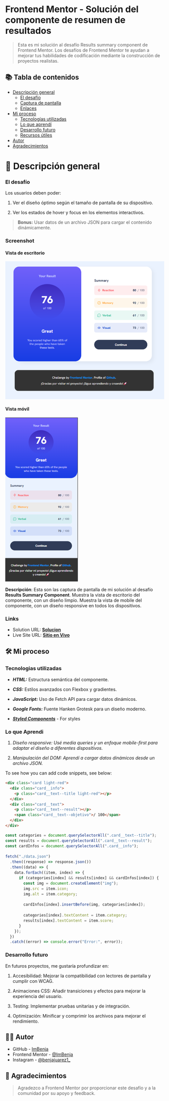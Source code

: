 # Frontend Mentor - Solución del componente de resumen de resultados

> Esta es mi solución al desafío Results summary component de Frontend Mentor. Los desafíos de Frontend Mentor te ayudan a mejorar tus habilidades de codificación mediante la construcción de proyectos realistas.

## 📚 Tabla de contenidos

- [Descripción general](#Descripción-general)
  - [El desafío](#the-challenge)
  - [Captura de pantalla](#screenshot)
  - [Enlaces](#links)
- [Mi proceso](#my-process)
  - [Tecnologías utilizadas](#built-with)
  - [Lo que aprendí](#what-i-learned)
  - [Desarrollo futuro](#continued-development)
  - [Recursos útiles](#useful-resources)
- [Autor](#author)
- [Agradecimientos](#acknowledgments)

# 📖 Descripción general

### El desafío

Los usuarios deben poder:

1. Ver el diseño óptimo según el tamaño de pantalla de su dispositivo.

2. Ver los estados de hover y focus en los elementos interactivos.

> **Bonus:** Usar datos de un archivo JSON para cargar el contenido dinámicamente.

### Screenshot

#### Vista de escritorio

<img src="https://github.com/ImBenja/Resumen-De-Resultados.github.io/blob/main/design/results/Desktop-Result.png?raw=true" />

#### Vista móvil

<img src="https://github.com/ImBenja/Resumen-De-Resultados.github.io/blob/main/design/results/Mobile-Result.png?raw=true" />

**Descripción**: Esta son las captura de pantalla de mi solución al desafío **Results Summary Component**. Muestra la vista de escritorio del componente, con un diseño limpio. Muestra la vista de mobile del componente, con un diseño responsive en todos los dispositivos.

### Links

- Solution URL: [**Solucion**](https://github.com/ImBenja/Resumen-De-Resultados)
- Live Site URL: [**Sitio en Vivo**](https://imbenja.github.io/Resumen-De-Resultados.github.io/)

## 🛠️ Mi proceso

### Tecnologias utilizadas

- **_HTML:_** Estructura semántica del componente.

- **_CSS:_** Estilos avanzados con Flexbox y gradientes.

- **_JavaScript:_** Uso de Fetch API para cargar datos dinámicos.

- **_Google Fonts:_** Fuente Hanken Grotesk para un diseño moderno.

- [**_Styled Components_**](https://styled-components.com/) - For styles

### Lo que Aprendi

1. _Diseño responsive: Usé media queries y un enfoque mobile-first para adaptar el diseño a diferentes dispositivos._

2. _Manipulación del DOM: Aprendí a cargar datos dinámicos desde un archivo JSON._

To see how you can add code snippets, see below:

```html
<div class="card light-red">
  <div class="card__info">
    <p class="card__text--title light-red"></p>
  </div>
  <div class="card__text">
    <p class="card__text--result"></p>
    <span class="card__text--objetivo">/ 100</span>
  </div>
</div>
```

```js
const categories = document.querySelectorAll(".card__text--title");
const results = document.querySelectorAll(".card__text--result");
const cardInfos = document.querySelectorAll(".card__info");

fetch("./data.json")
  .then((response) => response.json())
  .then((data) => {
    data.forEach((item, index) => {
      if (categories[index] && results[index] && cardInfos[index]) {
        const img = document.createElement("img");
        img.src = item.icon;
        img.alt = item.category;

        cardInfos[index].insertBefore(img, categories[index]);

        categories[index].textContent = item.category;
        results[index].textContent = item.score;
      }
    });
  })
  .catch((error) => console.error("Error:", error));
```

### Desarrollo futuro

En futuros proyectos, me gustaría profundizar en:

1. Accesibilidad: Mejorar la compatibilidad con lectores de pantalla y cumplir con WCAG.

2. Animaciones CSS: Añadir transiciones y efectos para mejorar la experiencia del usuario.

3. Testing: Implementar pruebas unitarias y de integración.

4. Optimización: Minificar y comprimir los archivos para mejorar el rendimiento.

## 👨‍💻 Autor

- GitHub - [ImBenja](https://github.com/ImBenja)
- Frontend Mentor - [@ImBenja](https://www.frontendmentor.io/profile/ImBenja)
- Instagram - [@benjajuarez1\_](https://www.instagram.com/benjajuarez1_/?hl=es)

## 🙏 Agradecimientos

> Agradezco a Frontend Mentor por proporcionar este desafío y a la comunidad por su apoyo y feedback.
